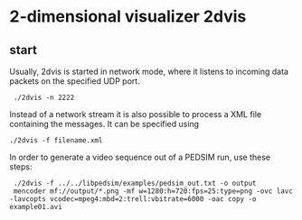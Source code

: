 2-dimensional visualizer 2dvis
==============================

## start

Usually, 2dvis is started in network mode, where it listens to incoming data packets on the specified UDP port.

	 ./2dvis -n 2222

Instead of a network stream it is also possible to process a XML file containing the messages. It can be specified using

	./2dvis -f filename.xml

In order to generate a video sequence out of a PEDSIM run, use these steps:

   	 ./2dvis -f ../../libpedsim/examples/pedsim_out.txt -o output
	 mencoder mf://output/*.png -mf w=1280:h=720:fps=25:type=png -ovc lavc -lavcopts vcodec=mpeg4:mbd=2:trell:vbitrate=6000 -oac copy -o example01.avi

